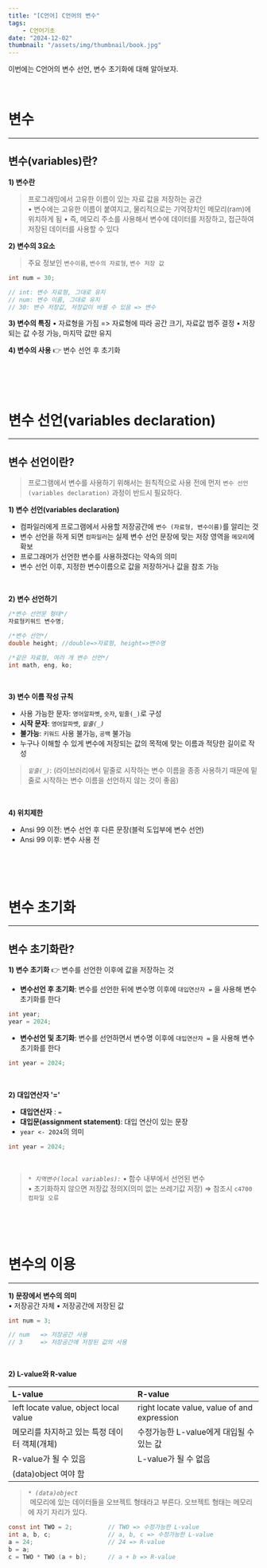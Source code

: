 ```yaml
---
title: "[C언어] C언어의 변수"
tags:
    - C언어기초
date: "2024-12-02"
thumbnail: "/assets/img/thumbnail/book.jpg"
---
```

이번에는 C언어의 변수 선언, 변수 초기화에 대해 알아보자.    


<br>

# **변수**
---
## **변수(variables)란?**

**1) 변수란** 
> 프로그래밍에서 고유한 이름이 있는 자료 값을 저장하는 공간    
• 변수에는 고유한 이름이 붙여지고, 물리적으로는 기억장치인 메모리(ram)에 위치하게 됨
• 즉, 메모리 주소를 사용해서 변수에 데이터를 저장하고, 접근하여 저장된 데이터를 사용할 수 있다     

**2) 변수의 3요소** 
> 주요 정보인 `변수이름`, `변수의 자료형`, `변수 저장 값`     

```c
int num = 30;

// int: 변수 자료형, 그대로 유지
// num: 변수 이름, 그대로 유지
// 30: 변수 저장값, 저장값이 바뀔 수 있음 => 변수
```


**3) 변수의 특징**
• 자료형을 가짐 => 자료형에 따라 공간 크기, 자료값 범주 결정
• 저장되는 값 수정 가능, 마지막 값만 유지

**4) 변수의 사용** 👉 변수 선언 후 초기화

<br>
<br>
<br>

# **변수 선언(variables declaration)**
---
## **변수 선언이란?**
> 프로그램에서 변수를 사용하기 위해서는 원칙적으로 사용 전에 먼저 `변수 선언(variables declaration)` 과정이 반드시 필요하다.

**1) 변수 선언(variables declaration)**     
* 컴파일러에게 프로그램에서 사용할 저장공간에 `변수 (자료형, 변수이름)`를 알리는 것    
* 변수 선언을 하게 되면 `컴파일러`는 실제 변수 선언 문장에 맞는 저장 영역을 `메모리`에 확보     
* 프로그래머가 선언한 변수를 사용하겠다는 약속의 의미   
* 변수 선언 이후, 지정한 변수이름으로 값을 저장하거나 값을 참조 가능

  
<br>

**2) 변수 선언하기**

```c
/*변수 선언문 형태*/
자료형키워드 변수명;

/*변수 선언*/
double height; //double=>자료형, height=>변수명

/*같은 자료형, 여러 개 변수 선언*/
int math, eng, ko;
```

<br>

**3) 변수 이름 작성 규칙**    
* 사용 가능한 문자: `영어알파벳`, `숫자`, `밑줄(_)`로 구성
* **시작 문자**: `영어알파벳`, _`밑줄(_)`_ 
* **불가능**: `키워드` 사용 불가능, `공백` 불가능
* 누구나 이해할 수 있게 변수에 저장되는 값의 목적에 맞는 이름과 적당한 길이로 작성

> _`밑줄(_)`_: (라이브러리에서 밑줄로 시작하는 변수 이름을 종종 사용하기 때문에 밑줄로 시작하는 변수 이름을 선언하지 않는 것이 좋음)

<br>

**4) 위치제한**
* Ansi 99 이전: 변수 선언 후 다른 문장(블럭 도입부에 변수 선언)
* Ansi 99 이후: 변수 사용 전


<br>
<br>
<br>  
  
# **변수 초기화**
---

## **변수 초기화란?**
**1) 변수 초기화** 👉 변수를 선언한 이후에 값을 저장하는 것
* **변수선언 후 초기화**: 변수를 선언한 뒤에 변수명 이후에 `대입연산자 =` 을 사용해 변수 초기화를 한다

```c
int year;
year = 2024;
```

* **변수선언 및 초기화**: 변수를 선언하면서 변수명 이후에 `대입연산자 =` 을 사용해 변수 초기화를 한다

```c
int year = 2024;
```

<br>


**2) 대입연산자 '='**
* **대입연산자** : `=`
* **대입문(assignment statement)**: 대입 연산이 있는 문장
* `year <- 2024`의 의미

```c
int year = 2024;
```

<br>

> _`* 지역변수(local variables):`_ 
> • 함수 내부에서 선언된 변수    
> • 초기화하지 않으면 저장값 정의X(의미 없는 쓰레기값 저장) => 참조시 `c4700 컴파일 오류`


<br>
<br>
<br>

# **변수의 이용**
---
**1) 문장에서 변수의 의미**    
• 저장공간 자체
• 저장공간에 저장된 값

```c
int num = 3;

// num   => 저장공간 사용
// 3     => 저장공간에 저장된 값의 사용
```
 
<br>

**2) L-value와 R-value**

|L-value|R-value|
|:----|:----|
|left locate value, object local value|right locate value, value of and expression|
|메모리를 차지하고 있는 특정 데이터 객체(개체)|수정가능한 L-value에게 대입될 수 있는 값|
|R-value가 될 수 있음|L-value가 될 수 없음|
|(data)object 여야 함||

> _`* (data)object`_     
&nbsp;메모리에 있는 데이터들을 오브젝트 형태라고 부른다. 오브젝트 형태는 메모리에 자기 자리가 있다.

```c
const int TWO = 2;          // TWO => 수정가능한 L-value
int a, b, c;                // a, b, c => 수정가능한 L-value
a = 24;                     // 24 => R-value
b = a;
c = TWO * TWO (a + b);      // a + b => R-value
```
